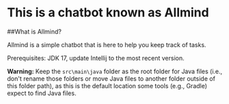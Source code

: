 # This is a chatbot known as Allmind

##What is Allmind?

Allmind is a simple chatbot that is here to help you keep track of tasks.

Prerequisites: JDK 17, update Intellij to the most recent version.


**Warning:** Keep the `src\main\java` folder as the root folder for Java files (i.e., don't rename those folders or move Java files to another folder outside of this folder path), as this is the default location some tools (e.g., Gradle) expect to find Java files.
